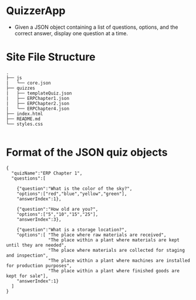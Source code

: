 # QuizzerApp
* Given a JSON object containing a list of questions, options, and the correct answer, display one question at a time.


# Site File Structure
```
.
├── js
|   └── core.json
├── quizzes
|   ├── templateQuiz.json
|   ├── ERPChapter1.json
|   ├── ERPChapter2.json
|   └── ERPChapter4.json
├── index.html
├── README.md
└── styles.css
    
```

# Format of the JSON quiz objects
```
{
  "quizName":"ERP Chapter 1",
  "questions":[
  
    {"question":"What is the color of the sky?",
    "options":["red","blue","yellow","green"],
    "answerIndex":1},
    
    {"question":"How old are you?",
    "options":["5","10","15","25"],
    "answerIndex":3},
    
    {"question":"What is a storage location?",
    "options":[ "The place where raw materials are received",
                "The place within a plant where materials are kept until they are needed",
                "The place where materials are collected for staging and inspection",
                "The place within a plant where machines are installed for production purposes",
                "The place within a plant where finished goods are kept for sale"],
    "answerIndex":1}
  ]
}
```

